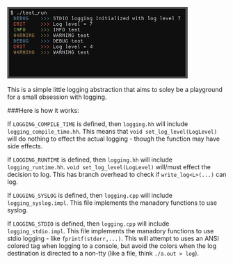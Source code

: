 ![screenshot](/screen.png)

This is a simple little logging abstraction that aims to soley be a playground for a small obsession with logging.

###Here is how it works: 

If `LOGGING_COMPILE_TIME` is defined, then `logging.hh` will include `logging_compile_time.hh`. This means that `void set_log_level(LogLevel)` will do nothing to effect the actual logging - though the function may have side effects.

If `LOGGING_RUNTIME` is defined, then `logging.hh` will include `logging_runtime.hh`. `void set_log_level(LogLevel)` will/must effect the decision to log. This has branch overhead to check if `write_log<L>(...)` can log.

If `LOGGING_SYSLOG` is defined, then `logging.cpp` will include `logging_syslog.impl`. This file implements the manadory functions to use syslog.

If `LOGGING_STDIO` is defined, then `logging.cpp` will include `logging_stdio.impl`. This file implements the manadory functions to use stdio logging - like `fprintf(stderr,...)`. This will attempt to uses an ANSI colored tag when logging to a console, but avoid the colors when the log destination is directed to a non-tty (like a file, think `./a.out > log`).
